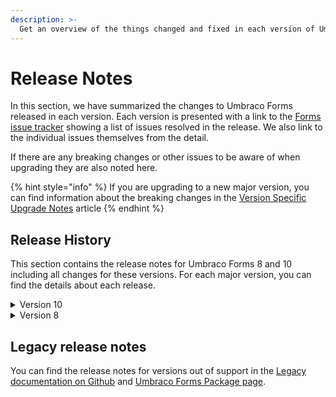 ```yaml
---
description: >-
  Get an overview of the things changed and fixed in each version of Umbraco Forms.
---
```


# Release Notes

In this section, we have summarized the changes to Umbraco Forms released in each version. Each version is presented with a link to the [Forms issue tracker](https://github.com/umbraco/Umbraco.Forms.Issues/issues) showing a list of issues resolved in the release. We also link to the individual issues themselves from the detail.

If there are any breaking changes or other issues to be aware of when upgrading they are also noted here.

{% hint style="info" %}
If you are upgrading to a new major version, you can find information about the breaking changes in the [Version Specific Upgrade Notes](./upgrading/version-specific.md) article
{% endhint %}

## Release History

This section contains the release notes for Umbraco Forms 8 and 10 including all changes for these versions. For each major version, you can find the details about each release.

<details>

<summary>Version 10</summary>

[**10.5.5**](https://github.com/umbraco/Umbraco.Forms.Issues/issues?q=is%3Aissue+is%3Aclosed+label%3Arelease%2F10.5.5) **(April 16th 2024)**

* Corrected alignment of label `for` and input `id` field attributes in the date picker field [#1200](https://github.com/umbraco/Umbraco.Forms.Issues/issues/1200).
* Corrected permission check such that users with only "view entries" permissions can see form details on the dashboard[#1192](https://github.com/umbraco/Umbraco.Forms.Issues/issues/1192).
* Fixed closing of theme picker dialog [#1174](https://github.com/umbraco/Umbraco.Forms.Issues/issues/1174).

[**10.5.4**](https://github.com/umbraco/Umbraco.Forms.Issues/issues?q=is%3Aissue+is%3Aclosed+label%3Arelease%2F10.5.4) **(February 20th 2024)**

* Fixed ordering of forms by name in security screen [#1122](https://github.com/umbraco/Umbraco.Forms.Issues/issues/1122)
* Updated the copy form dialog to use standard CMS patterns for button state and disable it after clicking [#1121](https://github.com/umbraco/Umbraco.Forms.Issues/issues/1121).
* Ensured UI for the upload of a text file for a prevalue source only allows selection of expected .txt files.
* Fixed handling of API and traditional form posts in reCAPTCHA 3 checks [#1150](https://github.com/umbraco/Umbraco.Forms.Issues/issues/1150)
* Fixed display of validation error when a duplicate form field alias is created [#1152](https://github.com/umbraco/Umbraco.Forms.Issues/issues/1152)
* Fixed issue where file uploads weren't removed as records were deleted.

[**10.5.3**](https://github.com/umbraco/Umbraco.Forms.Issues/issues?q=is%3Aissue+is%3Aclosed+label%3Arelease%2F10.5.3) **(January 16th 2024)**

* Added configuration value `TitleAndDescription:AllowUnsafeHtmlRendering` to allow tighter security for HTML rendering of text entered in the "Title and description" field type.
    * See further details on the [configuration page](./developer/configuration/README.md#AllowUnsafeHtmlRendering).
* Added forms dashboard translation for support of custom dashboards [#1125](https://github.com/umbraco/Umbraco.Forms.Issues/issues/1125).
* Resolved an issue where a workflow wasn't executed when conditionally based on a checkbox value [#1124](https://github.com/umbraco/Umbraco.Forms.Issues/issues/1124).
* Added details of the current record (form entry) to the workflow notification [#1042](https://github.com/umbraco/Umbraco.Forms.Issues/issues/1042).
* Fixed issue with styling of hidden fields in the "bootstrap" theme [#1120](https://github.com/umbraco/Umbraco.Forms.Issues/issues/1120).
* Rendered dictionary translations of field captions in backoffice entries view [#1131](https://github.com/umbraco/Umbraco.Forms.Issues/issues/1131).
* Ensured valid format string before rendering validation methods with placeholders [#1132](https://github.com/umbraco/Umbraco.Forms.Issues/issues/1132).
* Ensured Examine re-index user interface completes when no records are available for indexing [#1137](https://github.com/umbraco/Umbraco.Forms.Issues/issues/1137).
* Fixed issue where use of a custom field HTML ID attribute prefix breaks conditional logic in multi-page forms [#1138](https://github.com/umbraco/Umbraco.Forms.Issues/issues/1138).
* Resolved an out of range exception when a condition hides all fields on the final page of a multi-page form.

[**10.5.2**](https://github.com/umbraco/Umbraco.Forms.Issues/issues?q=is%3Aissue+is%3Aclosed+label%3Arelease%2F10.5.2) **(November 14th 2023)**

* Ensured validation pattern's saved for a field are cleared when changing the field type [#1083](https://github.com/umbraco/Umbraco.Forms.Issues/issues/1083).
* Included input of type time in condition evaluation [#1084](https://github.com/umbraco/Umbraco.Forms.Issues/issues/1084).
* Fixed issue with "ends with" condition [#1098](https://github.com/umbraco/Umbraco.Forms.Issues/issues/1098).
* Fixed issue with the display of selected records in the entries list view [#1100](https://github.com/umbraco/Umbraco.Forms.Issues/issues/1100).
* Fixed issue with display of newly created forms in the tree where permissions are managed with user groups and user specific override exists [#1102](https://github.com/umbraco/Umbraco.Forms.Issues/issues/1102).
* Fixed issue magic string replacement in email field names [#1107](https://github.com/umbraco/Umbraco.Forms.Issues/issues/1107).
* Fixed broken link in magic string notice [#1109](https://github.com/umbraco/Umbraco.Forms.Issues/issues/1109).
* Replaced save success message with a failed notification when cancelling form save via notifications [#1002](https://github.com/umbraco/Umbraco.Forms.Issues/issues/1002).
* Removed usage of inline styles from the form's default theme [#1110](https://github.com/umbraco/Umbraco.Forms.Issues/issues/1110).
* Ensured an index exists on the `UFForms.FolderKey` column.
* Ensured that the Umbraco hooks for server-side sanitization are called when saving form field's input from a rich text editor.

[**10.5.1**](https://github.com/umbraco/Umbraco.Forms.Issues/issues?q=is%3Aissue+is%3Aclosed+label%3Arelease%2F10.5.1) **(September 19th 2023)**

* Ensured uploaded file protection is based on permission to view rather than edit entries [#1058](https://github.com/umbraco/Umbraco.Forms.Issues/issues/1058)
* Improved markup for screen reader access when creating a form [#1067](https://github.com/umbraco/Umbraco.Forms.Issues/issues/1067)
* Styled the workflow name field to be full width to avoid cut-off of the text [#1079](https://github.com/umbraco/Umbraco.Forms.Issues/issues/1079)
* Fixed field icon styling [#1065](https://github.com/umbraco/Umbraco.Forms.Issues/issues/1065)
* Ensured the default theme supports anchoring to the post submission message [#1066](https://github.com/umbraco/Umbraco.Forms.Issues/issues/1066)

[**10.5.0**](https://github.com/umbraco/Umbraco.Forms.Issues/issues?q=is%3Aissue+is%3Aclosed+label%3Arelease%2F10.5.0) **(August 17th 2023)**

* All items listed under 10.5.0-rc1.
* Removed the unnecessary set of global JavaScript variable that could trigger a console error under certain conditions [#1056](https://github.com/umbraco/Umbraco.Forms.Issues/issues/1056)
* Ensured that files in form submissions are accessible without the "Manage Forms" permission [#1058](https://github.com/umbraco/Umbraco.Forms.Issues/issues/1058)
* Further updated the dependency on `aspnet-client-validation` to correct an issue with validating mandatory dropdown questions, [#1059](https://github.com/umbraco/Umbraco.Forms.Issues/issues/1059)
* Fixed issue where a race condition in creating a user security record on first access could lead to a one-off exception.

[**10.5.0-rc1**](https://github.com/umbraco/Umbraco.Forms.Issues/issues?q=is%3Aissue+is%3Aclosed+label%3Arelease%2F10.5.0) **(August 1st 2023)**

* Added cache options to prevalue sources.
* Added the option to use the `www.recaptcha.net` domain for the reCAPTCHA 3 field type.
* Applied accessibility improvements to markup in the Forms default theme [#1038](https://github.com/umbraco/Umbraco.Forms.Issues/issues/1038)
* Added behavior to scroll to the form when navigating multiple page forms [#1037](https://github.com/umbraco/Umbraco.Forms.Issues/issues/1037)
* Added a setting for the files selected label text for the file upload field type [#1039](https://github.com/umbraco/Umbraco.Forms.Issues/issues/1039)
* Fixed a casing issue with the form picker [#1040](https://github.com/umbraco/Umbraco.Forms.Issues/issues/1040)
* Ensured custom field settings applied to the data consent field type are used in the creation of new forms [#1034](https://github.com/umbraco/Umbraco.Forms.Issues/issues/1034)
* Fixed issue related to conditions applied to radio button or checkbox lists when a custom field ID prefix is configured [#1043](https://github.com/umbraco/Umbraco.Forms.Issues/issues/1043)
* Fixed a second issue related to conditions found when hiding a field based on a non-visible field [#1045](https://github.com/umbraco/Umbraco.Forms.Issues/issues/1045)
* Clarified the labeling on selecting to include attachments in email workflows [#1044](https://github.com/umbraco/Umbraco.Forms.Issues/issues/1044)
* Fixed issue with Umbraco Documents prevalue source retrieving unpublished nodes [#1030](https://github.com/umbraco/Umbraco.Forms.Issues/issues/1030)
* Updated naming of primary keys to match database conventions [#1049](https://github.com/umbraco/Umbraco.Forms.Issues/issues/1049)
* Fixed issue with retrieving forms for a user with start folders defined [#1050](https://github.com/umbraco/Umbraco.Forms.Issues/issues/1050)
* Updated dependency on `aspnet-client-validation` to correct the rendering of the validation summary when validating mandatory single and multiple choice answers, [#1053](https://github.com/umbraco/Umbraco.Forms.Issues/issues/1053)

[**10.4.0**](https://github.com/umbraco/Umbraco.Forms.Issues/issues?q=is%3Aissue+is%3Aclosed+label%3Arelease%2F10.4.0) **(June 13th 2023)**

**Note**: If upgrading from a previous version and already using the headless API, please ensure to [enable the API via configuration](developer/configuration/#enableformsapi).

* Ensured a case insensitive request check for protecting access to files uploaded to the media system.
* Updated dependency on `aspnet-client-validation` to resolve an issue with validation of mandatory radio button or checkbox lists [#1028](https://github.com/umbraco/Umbraco.Forms.Issues/issues/1028)
* All updates noted under 10.4.0-rc1.

[**10.4.0-rc1**](https://github.com/umbraco/Umbraco.Forms.Issues/issues?q=is%3Aissue+is%3Aclosed+label%3Arelease%2F10.4.0) **(June 1st 2023)**

* Added customizable behavior for the fields added to newly created forms [#1013](https://github.com/umbraco/Umbraco.Forms.Issues/issues/1013)
* Added hook for custom validation for headless API [#1012](https://github.com/umbraco/Umbraco.Forms.Issues/issues/1013)
* Added optional culture parameter to headless API [#989](https://github.com/umbraco/Umbraco.Forms.Issues/issues/989)
* Added support for use of reCAPTCHA fields with the headless API [#989](https://github.com/umbraco/Umbraco.Forms.Issues/issues/989)
* Added configuration to enable or disable the headless API [#1027](https://github.com/umbraco/Umbraco.Forms.Issues/issues/1027)
* Resolved concurrency issue with prevalue sources [#997](https://github.com/umbraco/Umbraco.Forms.Issues/issues/997)
* Added [configuration options for IP recording](developer/configuration/#recordiptrackingbehavior) with form submissions [#1000](https://github.com/umbraco/Umbraco.Forms.Issues/issues/1000)
* Performance optimizations for tree rendering, form submission and workflow execution
* Added tag helper for rendering a form
* Provided messaging when using rich text fields in case of a missing rich text Data Type
* Fixed an issue with the configurable removal of the default form templates [#1025](https://github.com/umbraco/Umbraco.Forms.Issues/issues/1025)

[**10.3.3**](https://github.com/umbraco/Umbraco.Forms.Issues/issues?q=is%3Aissue+is%3Aclosed+label%3Arelease%2F10.3.3) **(May 30th 2023)**

* Fixed issue with validation of uploaded files without extensions [#1020](https://github.com/umbraco/Umbraco.Forms.Issues/issues/1020)
* Fixed typo in Danish translation [#1017](https://github.com/umbraco/Umbraco.Forms.Issues/issues/1017)
* Allowed edit of field previously configured with a subsequently removed field type [#1015](https://github.com/umbraco/Umbraco.Forms.Issues/issues/1015)
* Fixed encoding and display of entries page title [#1009](https://github.com/umbraco/Umbraco.Forms.Issues/issues/1009)
* Fixed creation of primary keys for tables missing them with new installs on SQLite [#1008](https://github.com/umbraco/Umbraco.Forms.Issues/issues/1008)
* Handled a null reference issue that could occur when copying forms with null setting values
* Fixed placeholder parsing for mandatory and regular expression pattern validation messages using dictionary values

[**10.3.2**](https://github.com/umbraco/Umbraco.Forms.Issues/issues?q=is%3Aissue+is%3Aclosed+label%3Arelease%2F10.3.2) **(April 18th 2023)**

* Fixed issue with field mapper in Umbraco nodes workflow not respecting magic string placeholders [#1005](https://github.com/umbraco/Umbraco.Forms.Issues/issues/1005)
* Fixed issue with range selector in backoffice responding only to drag events and not click ones

[**10.3.1**](https://github.com/umbraco/Umbraco.Forms.Issues/issues?q=is%3Aissue+is%3Aclosed+label%3Arelease%2F10.3.1) **(April 4th 2023)**

* Fixed UI issue with access to submit message workflow [#998](https://github.com/umbraco/Umbraco.Forms.Issues/issues/998)

[**10.3.0**](https://github.com/umbraco/Umbraco.Forms.Issues/issues?q=is%3Aissue+is%3Aclosed+label%3Arelease%2F10.3.0) **(March 21st 2023)**

* Fixed issue with an encoding of setting values in workflows [#988](https://github.com/umbraco/Umbraco.Forms.Issues/issues/988)
* Fixed issue with the GetPrevalueMaps method used in email workflow and exports where we have two prevalue sources of the same type on the form [#990](https://github.com/umbraco/Umbraco.Forms.Issues/issues/990)
* Exposed enabled property in conditions in API result and view model [#993](https://github.com/umbraco/Umbraco.Forms.Issues/issues/993)
* Fixed issue with the clearing of numeric setting values [#994](https://github.com/umbraco/Umbraco.Forms.Issues/issues/994)
* Added form settings to allow for the configuration of which fields are shown in the entries view per form [#336](https://github.com/umbraco/Umbraco.Forms.Issues/issues/336)
* Added rich text header and footer fields to Razor email workflow [#853](https://github.com/umbraco/Umbraco.Forms.Issues/issues/853)
* Added option for rich text formatting in the message shown after form submission [#873](https://github.com/umbraco/Umbraco.Forms.Issues/issues/873)
* Added support for loading workflows from form templates [#909](https://github.com/umbraco/Umbraco.Forms.Issues/issues/909)
* Added show/hide label option to all relevant field types [#925](https://github.com/umbraco/Umbraco.Forms.Issues/issues/925)
* Added ability for developers to configure the options for text field validation via regular expression [#936](https://github.com/umbraco/Umbraco.Forms.Issues/issues/936)
* Provided access to the send Razor email workflow settings via the view model used for the email template [#973](https://github.com/umbraco/Umbraco.Forms.Issues/issues/973)
* Added configuration to provide default values for form button labels [#985](https://github.com/umbraco/Umbraco.Forms.Issues/issues/985)

[**10.2.4**](https://github.com/umbraco/Umbraco.Forms.Issues/issues?q=is%3Aissue+is%3Aclosed+label%3Arelease%2F10.2.4) **(March 7th 2023)**

* Improved labeling of workflows [#977](https://github.com/umbraco/Umbraco.Forms.Issues/issues/977)
* Removed initial brief visibility of fieldset hidden by conditions [#970](https://github.com/umbraco/Umbraco.Forms.Issues/issues/970)
* Fixed display of "automatic" label associated with workflows when manual approval is not enabled
* Updated workflow processing to take account of the `IgnoreWorkFlowsOnEdit` setting
* Fixed issue with empty member properties in the "send to URL" workflow [#984](https://github.com/umbraco/Umbraco.Forms.Issues/issues/984%E2%80%8B)
* Fixed load of XSLT file in send email workflow (V9+) [#974](https://github.com/umbraco/Umbraco.Forms.Issues/issues/974)
* Added detail of container widths in headless/AJAX API (V10+) [#981](https://github.com/umbraco/Umbraco.Forms.Issues/issues/981)
* Fixed authorization error after marking a field as nonsensitive data (V10+) [#976](https://github.com/umbraco/Umbraco.Forms.Issues/issues/976)
* Fixed link rendering following the use of URL picker from a rich text field (V10+) [#972](https://github.com/umbraco/Umbraco.Forms.Issues/issues/972)
* Fixed issue with magic string replacement for member properties in "sent to URL" workflow (V10+) [#969](https://github.com/umbraco/Umbraco.Forms.Issues/issues/969)
* Fixed issue with culture-specific encoding leading to an error with adding user security record (V10+) [#966](https://github.com/umbraco/Umbraco.Forms.Issues/issues/966)
* Fixed issue where the template is not pre-selected in default workflows applied to empty form (V10+)

[**10.2.3**](https://github.com/umbraco/Umbraco.Forms.Issues/issues?q=is%3Aissue+is%3Aclosed+label%3Arelease%2F10.2.3) **(February 7th 2023)**

* Fixed error with saving form in backoffice that uses a conditionally shown checkbox [#960](https://github.com/umbraco/Umbraco.Forms.Issues/issues/960) and [#961](https://github.com/umbraco/Umbraco.Forms.Issues/issues/961)
* Fixed editing issue with "include sensitive data" flag for workflow [#958](https://github.com/umbraco/Umbraco.Forms.Issues/issues/958)
* Fixed issue with backoffice editing of conditionally shown mandatory field [#956](https://github.com/umbraco/Umbraco.Forms.Issues/issues/956)
* Fixed casing regression issue with client-side file names (V9+) [#962](https://github.com/umbraco/Umbraco.Forms.Issues/issues/962)
* Fixed regression issue with "allowed forms" selection on form picker Data Type (V10+) [#957](https://github.com/umbraco/Umbraco.Forms.Issues/issues/957)
* Fixed regression issue with saving of reCAPTCHA score (V10+) [#955](https://github.com/umbraco/Umbraco.Forms.Issues/issues/955)
* Fixed issue with sending attachments in emails with non-default media storage (V10+) [#952](https://github.com/umbraco/Umbraco.Forms.Issues/issues/952)
* Fixed reference to incorrect configuration key for scheduled record deletion (V10+) [#951](https://github.com/umbraco/Umbraco.Forms.Issues/issues/951)
* Fixed issue with magic string replacement in "sent to URL" workflow [#948](https://github.com/umbraco/Umbraco.Forms.Issues/issues/948)

[**10.2.2**](https://github.com/umbraco/Umbraco.Forms.Issues/issues?q=is%3Aissue+is%3Aclosed+label%3Arelease%2F10.2.2) **(January 17th 2023)**

* Restored ability to theme a specific form [#860](https://github.com/umbraco/Umbraco.Forms.Issues/issues/860)
* Minified client-side assets shipped for use in themes and field types [#913](https://github.com/umbraco/Umbraco.Forms.Issues/issues/913)
* Displayed path to selected post form submission page on picker [#931](https://github.com/umbraco/Umbraco.Forms.Issues/issues/931)
* Added logging to honeypot capture [#911](https://github.com/umbraco/Umbraco.Forms.Issues/issues/911)
* Fixed CSS validation errors [#932](https://github.com/umbraco/Umbraco.Forms.Issues/issues/932)
* Fixed issue where an invalid value stored via file upload could lead to media directory removal [#933](https://github.com/umbraco/Umbraco.Forms.Issues/issues/933)
* Improved performance of backoffice forms search [#940](https://github.com/umbraco/Umbraco.Forms.Issues/issues/940)
* Added extension method for retrieval of selected prevalues in workflow, resolving the issue with delimiter clash, and multiple selections [#941](https://github.com/umbraco/Umbraco.Forms.Issues/issues/941)
* Added support for file uploads via the headless/AJAX API (V10+ only) [#922](https://github.com/umbraco/Umbraco.Forms.Issues/issues/922)
* Ensured versioning and documentation for headless/AJAX API is scoped only to Forms API controllers (V10+ only)
* Ensured record values changed in approval workflows are persisted
* Ensured reference to Configuration class in insert form macro partial view is globally specified to ensure it doesn't clash with other usings (V8 only)
* Fixed issue with the processing of magic string replacements following server-side validation failure [#872](https://github.com/umbraco/Umbraco.Forms.Issues/issues/872)
* Fixed issue with editing legacy forms in the backoffice that have fieldsets without unique Ids [#944](https://github.com/umbraco/Umbraco.Forms.Issues/issues/944)

[**10.2.1**](https://github.com/umbraco/Umbraco.Forms.Issues/issues?q=is%3Aissue+is%3Aclosed+label%3Arelease%2F10.2.1) **(November 25th 2022)**

* Fixed issue with conditions and check box lists [#910](https://github.com/umbraco/Umbraco.Forms.Issues/issues/910) and [#899](https://github.com/umbraco/Umbraco.Forms.Issues/issues/899)
* Fixed regression issue with send to URL email workflow [#912](https://github.com/umbraco/Umbraco.Forms.Issues/issues/912)
* Ensured newly created field and workflow settings based on checkbox values have an explicit true or false (not empty) setting [#916](https://github.com/umbraco/Umbraco.Forms.Issues/issues/916)
* Resolved issue with placeholders based on the current page or HTTP context not working on later pages of multi-page forms [#918](https://github.com/umbraco/Umbraco.Forms.Issues/issues/918)
* Resolved issues with the use of reCAPTCHA and file upload fields with the headless API [#920](https://github.com/umbraco/Umbraco.Forms.Issues/issues/920) and [#923](https://github.com/umbraco/Umbraco.Forms.Issues/issues/923)
* Added API key security and the option to disable the anti-forgery token validation for the headless API, for use in server-to-server integrations [#915](https://github.com/umbraco/Umbraco.Forms.Issues/issues/915)
* Fixed translations and updated links to the new documentation platform [#926](https://github.com/umbraco/Umbraco.Forms.Issues/issues/926)

[**10.2.0**](https://github.com/umbraco/Umbraco.Forms.Issues/issues?q=is%3Aissue+is%3Aclosed+label%3Arelease%2F10.2.0) **(November 8th 2022)**

* Headless/AJAX forms API [#730](https://github.com/umbraco/Umbraco.Forms.Issues/issues/730)
* Automatic removal of entries after configured period [#656](https://github.com/umbraco/Umbraco.Forms.Issues/issues/656)
* Magic string formatters [#828](https://github.com/umbraco/Umbraco.Forms.Issues/issues/828)
* Block list and nested content title filter [#170](https://github.com/umbraco/Umbraco.Forms.Issues/issues/170) and [#879](https://github.com/umbraco/Umbraco.Forms.Issues/issues/879)
* Configuration of field and workflow settings [#139](https://github.com/umbraco/Umbraco.Forms.Issues/issues/139) and [#134](https://github.com/umbraco/Umbraco.Forms.Issues/issues/134)
* Improved the messaging displayed to the editor when applying a condition on an empty value. [#886](https://github.com/umbraco/Umbraco.Forms.Issues/issues/886)
* Set HTML field type for email fields in the provided form templates. [#880](https://github.com/umbraco/Umbraco.Forms.Issues/issues/880)
* Added support for custom icons for custom field types. [#863](https://github.com/umbraco/Umbraco.Forms.Issues/issues/863)
* Added configuration to remove the provided email and form templates from the selection. [#849](https://github.com/umbraco/Umbraco.Forms.Issues/issues/849)
* Added the option for a drop-down prompt. [#843](https://github.com/umbraco/Umbraco.Forms.Issues/issues/843)
* Added details of the current form to the field's view model. [#837](https://github.com/umbraco/Umbraco.Forms.Issues/issues/837)
* For multi-page forms, skip pages that contain no visible fields due to conditions. [#38](https://github.com/umbraco/Umbraco.Forms.Issues/issues/38)
* A member key has been added to the RecordFilter object, used when programmatically retrieving a filtered set of form entries.
* Fixed mandatory data consent not being validated correctly where conditions are set. [#897](https://github.com/umbraco/Umbraco.Forms.Issues/issues/897)
* Fixed error on the export of entries when there are many records to export [#864](https://github.com/umbraco/Umbraco.Forms.Issues/issues/864)
* Improved condition label display when matching on an empty value. [#886](https://github.com/umbraco/Umbraco.Forms.Issues/issues/886)
* Added documentation and base class to allow users to change the location of prevalue source text files. [#789](https://github.com/umbraco/Umbraco.Forms.Issues/issues/789)
* Added configurable prefix for form element Ids.
* Resolved issue with removed field type preventing edit of form [#899](https://github.com/umbraco/Umbraco.Forms.Issues/issues/899)
* Added functionality to replace magic strings within the rich text field content [#903](https://github.com/umbraco/Umbraco.Forms.Issues/issues/903)

[**10.1.3**](https://github.com/umbraco/Umbraco.Forms.Issues/issues?q=is%3Aissue+is%3Aclosed+label%3Arelease%2F10.1.3) **(October 18th 2022)**

* Fixed issue with page button conditions on non-default theme [#893](https://github.com/umbraco/Umbraco.Forms.Issues/issues/893)
* Handled migration case when switching to store form definitions in the database after installing or upgrading to 8.13 [#888](https://github.com/umbraco/Umbraco.Forms.Issues/issues/888)
* Aligned client and server-side case sensitivity for conditions based on checkbox fields [#875](https://github.com/umbraco/Umbraco.Forms.Issues/issues/875)
* Ensured duplicate prevalues are handled without error when replacing values with captions in export or email sending [#874](https://github.com/umbraco/Umbraco.Forms.Issues/issues/874)
* Fixed approve icon display [#870](https://github.com/umbraco/Umbraco.Forms.Issues/issues/870)
* Fixed menu styling for datasource reload [#869](https://github.com/umbraco/Umbraco.Forms.Issues/issues/869)
* Ensured field CSS values are generated without duplicates [#864](https://github.com/umbraco/Umbraco.Forms.Issues/issues/864)
* Fixed issue with rendering the create menu icon (V10)
* Disabled spellcheck on password fields.
* Fixed issue where default workflow when removed on a newly created form is added back on save.
* Prevented hidden field for record Id from being populated if the feature for editable records is not enabled.

[**10.1.2**](https://github.com/umbraco/Umbraco.Forms.Issues/issues?q=is%3Aissue+is%3Aclosed+label%3Arelease%2F10.1.2) **(September 13th 2022)**

* Resolved the issue with form/theme picker when used with CMS 10.2 by migrating from usage of the umb-overlay directive (V10 only) [#381](https://github.com/umbraco/Umbraco.Forms.Issues/issues/381) and [#867](https://github.com/umbraco/Umbraco.Forms.Issues/issues/867)
* Removed rendering of the anti-forgery token when a check is disabled (V8 only) [#864](https://github.com/umbraco/Umbraco.Forms.Issues/issues/864) and [#859](https://github.com/umbraco/Umbraco.Forms.Issues/issues/859)
* Restored member details display on the entry details view
* Fixed formatting of default form validation messages
* Fixed potential null reference when re-indexing form entries (V10 only)
* Fixed incorrect storage of values posted from forms that were hidden within conditional fieldsets

[**10.1.1**](https://github.com/umbraco/Umbraco.Forms.Issues/issues?q=is%3Aissue+is%3Aclosed+label%3Arelease%2F10.1.1) **(September 6th 2022)**

* Restored ability to set workflows on approved status even when moderation is not used (allowing retrieval of record Id in workflows) [#835](https://github.com/umbraco/Umbraco.Forms.Issues/issues/835)
* Allowed for workflow retry regardless of result [#838](https://github.com/umbraco/Umbraco.Forms.Issues/issues/838)
* Fixed display of form state and member details on workflow entries listing [#842](https://github.com/umbraco/Umbraco.Forms.Issues/issues/842%E2%80%8B)
* Fixed issue with date rendering on entry details view [#848](https://github.com/umbraco/Umbraco.Forms.Issues/issues/848)
* Ensured culture used for workflow re-try is the same as that used when the form was submitted [#851](https://github.com/umbraco/Umbraco.Forms.Issues/issues/851)
* Cleaned up parameter passing in form field backoffice render and edit views [#854](https://github.com/umbraco/Umbraco.Forms.Issues/issues/854)
* Fixed case sensitive file issue with Recaptcha V2 field type [#846](https://github.com/umbraco/Umbraco.Forms.Issues/issues/846) (V9+ only)
* Exposed target object in notifications where not available as a public field (V9+ only)
* Fixed issue when using conditions based on select lists and prevalues with captions

[**10.1.0**](https://github.com/umbraco/Umbraco.Forms.Issues/issues?q=is%3Aissue+is%3Aclosed+label%3Arelease%2F10.1.0) **(August 9th 2022)**

* Added workflow audit trail.
* Added workflow retry option.
* Added option to customize the behavior of default workflows, including mandatory workflows [#654](https://github.com/umbraco/Umbraco.Forms.Issues/issues/654)
* Added conditional workflows [#370](https://github.com/umbraco/Umbraco.Forms.Issues/issues/370)
* Added ability to redirect to an external site from workflows, after all have been completed.
* Extended the form picker to use folder structure [#729](https://github.com/umbraco/Umbraco.Forms.Issues/issues/729%E2%80%8B)
* Added option for prevalue captions [#84](https://github.com/umbraco/Umbraco.Forms.Issues/issues/84%E2%80%8B)
* Ensured user group start folder aggregation for user's permissions doesn't include user groups that don't have access to Forms [#772](https://github.com/umbraco/Umbraco.Forms.Issues/issues/772)
* Added option for creating permissions on form for user groups to all groups, or all groups the creating user is part of.
* Provided fixes for issues with rendering localized dates in the backoffice entries view [#777](https://github.com/umbraco/Umbraco.Forms.Issues/issues/777)
* Added read-only, rich text Data Type (V9 and 10).
* Friendlier extensions for registering custom types (V10).
* Added details of the page where the form was submitted to Excel download [#768](https://github.com/umbraco/Umbraco.Forms.Issues/issues/768%E2%80%8B)
* Added indication of options for "magic strings" when adding fields and workflows to forms. [#765](https://github.com/umbraco/Umbraco.Forms.Issues/issues/765)
* Ensured the order of fields retrieved for a record from the database matches the field order defined on the form. [#661](https://github.com/umbraco/Umbraco.Forms.Issues/issues/661)
* The trigger for client-side conditions checked can now be configured between "change" (the default) and "input". [#784](https://github.com/umbraco/Umbraco.Forms.Issues/issues/784)
* Fixed issue with displaying entries where a member's Id was stored as a Guid via a custom membership provider. [#798](https://github.com/umbraco/Umbraco.Forms.Issues/issues/798)
* Fixed issue with console request for client validation script source map. [#796](https://github.com/umbraco/Umbraco.Forms.Issues/issues/796)
* Fixed issue with reCAPTCHA V3 field type. [#799](https://github.com/umbraco/Umbraco.Forms.Issues/issues/799)
* Added a missing translation [#804](https://github.com/umbraco/Umbraco.Forms.Issues/issues/804%E2%80%8B)
* Styling improvements to form and theme picker [#107](https://github.com/umbraco/Umbraco.Forms.Issues/issues/107) and [#814](https://github.com/umbraco/Umbraco.Forms.Issues/issues/814)
* Mark-up changes for accessibility of button elements [#383](https://github.com/umbraco/Umbraco.Forms.Issues/issues/383)
* Removed elements types from prevalue source options [#805](https://github.com/umbraco/Umbraco.Forms.Issues/issues/805)
* Fixed styling and color of Confirm overlay for fieldsets and fields [#808](https://github.com/umbraco/Umbraco.Forms.Issues/issues/808)
* Added show/hide label option to data consent and text/description fields [#810](https://github.com/umbraco/Umbraco.Forms.Issues/issues/810), [#823](https://github.com/mbraco/Umbraco.Forms.Issues/issues/823), and [#810](https://github.com/umbraco/Umbraco.Forms.Issues/issues/810)
* Fixed issue with duplication of magic string replacement [#811](https://github.com/umbraco/Umbraco.Forms.Issues/issues/811)
* Ensured field references in copied forms are updated to the new fields [#815](https://github.com/umbraco/Umbraco.Forms.Issues/issues/815)
* Fixed validation of mandatory date field [#817](https://github.com/umbraco/Umbraco.Forms.Issues/issues/817)
* Added tag option for text/description field type [#821](https://github.com/umbraco/Umbraco.Forms.Issues/issues/821)
* Added additional input type options to text field type [#825](https://github.com/umbraco/Umbraco.Forms.Issues/issues/825)
* Restored open/edit options to form picker preview [#827](https://github.com/umbraco/Umbraco.Forms.Issues/issues/827)
* Improved performance of permission-related queries [#827](https://github.com/umbraco/Umbraco.Forms.Issues/issues/827) (raised in discussion)

[**10.0.5**](https://github.com/umbraco/Umbraco.Forms.Issues/issues?q=is%3Aissue+is%3Aclosed+label%3Arelease%2F10.0.5) **(July 14th 2022)**

* Fixed macro partial view tree so Razor Class Library (RCL) shipped partials from Forms are only shown in the "picker" dialog [#814](https://github.com/umbraco/Umbraco.Forms.Issues/issues/814)
* Removed false positive reports of missing indexes on tables [#803](https://github.com/umbraco/Umbraco.Forms.Issues/issues/803)
* Fixed issue with saving forms in upgrade scenarios, when workflows that have settings introduced after the form was created (and hence null values) [#813](https://github.com/umbraco/Umbraco.Forms.Issues/issues/813)

[**10.0.4**](https://github.com/umbraco/Umbraco.Forms.Issues/issues?q=is%3Aissue+is%3Aclosed+label%3Arelease%2F10.0.4) **(July 7th 2022)**

* Fixed issue with incorrect identity setting on user group permission records [#800](https://github.com/umbraco/Umbraco.Forms.Issues/issues/800)
* Restored partial views shipped in RCL to macro partial view picker.

[**10.0.3**](https://github.com/umbraco/Umbraco.Forms.Issues/issues?q=is%3Aissue+is%3Aclosed+label%3Arelease%2F10.0.3) **(July 1st 2022)**

* Fixed issues with sending razor workflows related to out-of-the-box template shipping as a razor class library [794](https://github.com/umbraco/Umbraco.Forms.Issues/issues/794)

[**10.0.2**](https://github.com/umbraco/Umbraco.Forms.Issues/issues?q=is%3Aissue+is%3Aclosed+label%3Arelease%2F10.0.2) **(June 29th 2022)**

* Fixed issue creating user group permission records [#793](https://github.com/umbraco/Umbraco.Forms.Issues/issues/793) and [#794](https://github.com/umbraco/Umbraco.Forms.Issues/issues/794)

[**10.0.1**](https://github.com/umbraco/Umbraco.Forms.Issues/issues?q=is%3Aissue+is%3Aclosed+label%3Arelease%2F10.0.1) **(June 28th 2022)**

* Fixed issue with deletes when using SQLite [#792](https://github.com/umbraco/Umbraco.Forms.Issues/issues/792)
* Fixed nullability issue with prevalues on data consent field [#794](https://github.com/umbraco/Umbraco.Forms.Issues/issues/794)

[**10.0.0**](https://github.com/umbraco/Umbraco.Forms.Issues/issues?q=is%3Aissue+is%3Aclosed+label%3Arelease%2F10.0.0) **(June 16th 2022)**

* Compatibility with .NET 6 and Umbraco 10

</details>

<details>

<summary>Version 8</summary>

[**8.13.14**](https://github.com/umbraco/Umbraco.Forms.Issues/issues?q=is%3Aissue+is%3Aclosed+label%3Arelease%2F8.13.14) **(February 20th 2024)**

* Null checks on setting prevalue captions handling issues with upgraded form definitions [#1148](https://github.com/umbraco/Umbraco.Forms.Issues/issues/1148).
* Fixed ordering of forms by name in security screen [#1122](https://github.com/umbraco/Umbraco.Forms.Issues/issues/1122)
* Updated the copy form dialog to use standard CMS patterns for button state and disable it after clicking [#1121](https://github.com/umbraco/Umbraco.Forms.Issues/issues/1121).
* Ensured UI for the upload of a text file for a prevalue source only allows the selection of expected .txt files.

[**8.13.13**](https://github.com/umbraco/Umbraco.Forms.Issues/issues?q=is%3Aissue+is%3Aclosed+label%3Arelease%2F8.13.13) **(January 16th 2024)**

* Back-ported backoffice performance improvements introduced in later versions [#1119](https://github.com/umbraco/Umbraco.Forms.Issues/issues/1119).
* Fixed permissions issue with use of start folder and group permissions [#1118](https://github.com/umbraco/Umbraco.Forms.Issues/issues/1118)
* Added configuration value `TitleAndDescriptionAllowUnsafeHtmlRendering` to allow tighter security for HTML rendering of text entered in the "Title and description" field type.
    * See further details on the [configuration page](./developer/configuration/README.md#AllowUnsafeHtmlRendering).
* Added forms dashboard translation for support of custom dashboards [#1125](https://github.com/umbraco/Umbraco.Forms.Issues/issues/1125).
* Resolved an issue where a workflow wasn't executed when conditionally based on a checkbox value [#1124](https://github.com/umbraco/Umbraco.Forms.Issues/issues/1124).

[**8.13.12**](https://github.com/umbraco/Umbraco.Forms.Issues/issues?q=is%3Aissue+is%3Aclosed+label%3Arelease%2F8.13.12) **(November 14th 2023)**

* Ensured validation pattern's saved for a field are cleared when changing the field type [#1083](https://github.com/umbraco/Umbraco.Forms.Issues/issues/1083).
* Included input of type time in condition evaluation [#1084](https://github.com/umbraco/Umbraco.Forms.Issues/issues/1084).
* Fixed issue with "ends with" condition [#1098](https://github.com/umbraco/Umbraco.Forms.Issues/issues/1098).
* Fixed issue with the display of selected records in the entries list view [#1100](https://github.com/umbraco/Umbraco.Forms.Issues/issues/1100).
* Fixed issue with display of newly created forms in the tree where permissions are managed with user groups and user specific override exists [#1102](https://github.com/umbraco/Umbraco.Forms.Issues/issues/1102).
* Fixed issue magic string replacement in email field names [#1107](https://github.com/umbraco/Umbraco.Forms.Issues/issues/1107).
* Fixed broken link in magic string notice [#1109](https://github.com/umbraco/Umbraco.Forms.Issues/issues/1109).
* Back-ported backoffice form list rendering optimization from Forms 10+.

[**8.13.11**](https://github.com/umbraco/Umbraco.Forms.Issues/issues?q=is%3Aissue+is%3Aclosed+label%3Arelease%2F8.13.11) **(September 19th 2023)**

* Fixed JavaScript console error visible when loading form for editing [#1056](https://github.com/umbraco/Umbraco.Forms.Issues/issues/1056)
* Ensured uploaded file protection is based on permission to view rather than edit entries [#1058](https://github.com/umbraco/Umbraco.Forms.Issues/issues/1058)
* Further updated the dependency on `aspnet-client-validation` to correct an issue with validating mandatory dropdown questions [#1059](https://github.com/umbraco/Umbraco.Forms.Issues/issues/1059)
* Restored the `UmbracoFormController.GoForward` method to have a `protected` access modifier (following a breaking change to `private` in 8.7) [#1061](https://github.com/umbraco/Umbraco.Forms.Issues/issues/1061)
* Improved markup for screen reader access when creating a form [#1067](https://github.com/umbraco/Umbraco.Forms.Issues/issues/1067)
* Fixed null reference exception triggered when deleting a record in a background task [#1069](https://github.com/umbraco/Umbraco.Forms.Issues/issues/1069)
* Styled the workflow name field to be full width to avoid cut-off of the text [#1079](https://github.com/umbraco/Umbraco.Forms.Issues/issues/1079)
* Prevented unpublished nodes from being returned in the prevalue source based on Umbraco documents [#1030](https://github.com/umbraco/Umbraco.Forms.Issues/issues/1030)

[**8.13.10**](https://github.com/umbraco/Umbraco.Forms.Issues/issues?q=is%3Aissue+is%3Aclosed+label%3Arelease%2F8.13.10) **(August 1st 2023)**

* Updated dependency on `aspnet-client-validation` to resolve two issues with validation of mandatory radio button or checkbox lists [#1028](https://github.com/umbraco/Umbraco.Forms.Issues/issues/1028), [#1053](https://github.com/umbraco/Umbraco.Forms.Issues/issues/1053)
* Ensured a case insensitive request check for protecting access to files uploaded to the media system.
* Made `RecordService` public to provide access to static events.

[**8.13.9**](https://github.com/umbraco/Umbraco.Forms.Issues/issues?q=is%3Aissue+is%3Aclosed+label%3Arelease%2F8.13.9) **(May 30th 2023)**

* Fixed issue with validation of uploaded files without extensions [#1020](https://github.com/umbraco/Umbraco.Forms.Issues/issues/1020)
* Fixed typo in Danish translation [#1017](https://github.com/umbraco/Umbraco.Forms.Issues/issues/1017)
* Fixed encoding and display of entries page title [#1009](https://github.com/umbraco/Umbraco.Forms.Issues/issues/1009)
* Handled a null reference issue that could occur when copying forms with null setting values

[**8.13.8**](https://github.com/umbraco/Umbraco.Forms.Issues/issues?q=is%3Aissue+is%3Aclosed+label%3Arelease%2F8.13.8) **(April 4th 2023)**

* Fixed issue with the `GetPrevalueMaps` method used in email workflow and exports where we have two prevalue sources of the same type on the form [#990](https://github.com/umbraco/Umbraco.Forms.Issues/issues/990)
* Fixed issue with the clearing of numeric setting values [#994](https://github.com/umbraco/Umbraco.Forms.Issues/issues/994)
* Fixed issue with an encoding of setting values in workflows [#988](https://github.com/umbraco/Umbraco.Forms.Issues/issues/988)

[**8.13.7**](https://github.com/umbraco/Umbraco.Forms.Issues/issues?q=is%3Aissue+is%3Aclosed+label%3Arelease%2F8.13.7) **(March 7th 2023)**

* Improved labeling of workflows [#977](https://github.com/umbraco/Umbraco.Forms.Issues/issues/977)
* Removed initial brief visibility of fieldset hidden by conditions [#970](https://github.com/umbraco/Umbraco.Forms.Issues/issues/970)
* Fixed display of "automatic" label associated with workflows when manual approval is not enabled
* Updated workflow processing to take account of the `IgnoreWorkFlowsOnEdit` setting
* Fixed issue with empty member properties in the "send to URL" workflow [#984](https://github.com/umbraco/Umbraco.Forms.Issues/issues/984%E2%80%8B)
* Fixed load of XSLT file in send email workflow (V9+) [#974](https://github.com/umbraco/Umbraco.Forms.Issues/issues/974)
* Added detail of container widths in headless/AJAX API (V10+) [#981](https://github.com/umbraco/Umbraco.Forms.Issues/issues/981)
* Fixed authorization error after marking a field as nonsensitive data (V10+) [#976](https://github.com/umbraco/Umbraco.Forms.Issues/issues/976)
* Fixed link rendering following the use of URL picker from a rich text field (V10+) [#972](https://github.com/umbraco/Umbraco.Forms.Issues/issues/972)
* Fixed issue with magic string replacement for member properties in "sent to URL" workflow (V10+) [#969](https://github.com/umbraco/Umbraco.Forms.Issues/issues/969)
* Fixed issue with culture-specific encoding leading to an error with adding user security record (V10+) [#966](https://github.com/umbraco/Umbraco.Forms.Issues/issues/966)
* Fixed issue where the template is not pre-selected in default workflows applied to empty form (V10+)

[**8.13.6**](https://github.com/umbraco/Umbraco.Forms.Issues/issues?q=is%3Aissue+is%3Aclosed+label%3Arelease%2F8.13.6) **(February 7th 2023)**

* Fixed error with saving form in backoffice that uses a conditionally shown checkbox [#960](https://github.com/umbraco/Umbraco.Forms.Issues/issues/960) and [#961](https://github.com/umbraco/Umbraco.Forms.Issues/issues/961)
* Fixed editing issue with "include sensitive data" flag for workflow [#958](https://github.com/umbraco/Umbraco.Forms.Issues/issues/958)
* Fixed issue with backoffice editing of conditionally shown mandatory field [#956](https://github.com/umbraco/Umbraco.Forms.Issues/issues/956)
* Fixed casing regression issue with client-side file names (V9+) [#962](https://github.com/umbraco/Umbraco.Forms.Issues/issues/962)
* Fixed regression issue with "allowed forms" selection on form picker Data Type (V10+) [#957](https://github.com/umbraco/Umbraco.Forms.Issues/issues/957)
* Fixed regression issue with saving of reCAPTCHA score (V10+) [#955](https://github.com/umbraco/Umbraco.Forms.Issues/issues/955)
* Fixed issue with sending attachments in emails with non-default media storage (V10+) [#952](https://github.com/umbraco/Umbraco.Forms.Issues/issues/952)
* Fixed reference to incorrect configuration key for scheduled record deletion (V10+) [#951](https://github.com/umbraco/Umbraco.Forms.Issues/issues/951)
* Fixed issue with magic string replacement in "sent to URL" workflow [#948](https://github.com/umbraco/Umbraco.Forms.Issues/issues/948)

[**8.13.5**](https://github.com/umbraco/Umbraco.Forms.Issues/issues?q=is%3Aissue+is%3Aclosed+label%3Arelease%2F8.13.5) **(January 17th 2023)**

* Restored ability to theme a specific form [#860](https://github.com/umbraco/Umbraco.Forms.Issues/issues/860)
* Minified client-side assets shipped for use in themes and field types [#913](https://github.com/umbraco/Umbraco.Forms.Issues/issues/913)
* Displayed path to selected post form submission page on picker [#931](https://github.com/umbraco/Umbraco.Forms.Issues/issues/931)
* Added logging to honeypot capture [#911](https://github.com/umbraco/Umbraco.Forms.Issues/issues/911)
* Fixed CSS validation errors [#932](https://github.com/umbraco/Umbraco.Forms.Issues/issues/932)
* Fixed issue where an invalid value stored via file upload could lead to media directory removal [#933](https://github.com/umbraco/Umbraco.Forms.Issues/issues/933)
* Improved performance of backoffice forms search [#940](https://github.com/umbraco/Umbraco.Forms.Issues/issues/940)
* Added extension method for retrieval of selected prevalues in workflow, resolving the issue with delimiter clash, and multiple selections [#941](https://github.com/umbraco/Umbraco.Forms.Issues/issues/941)
* Added support for file uploads via the headless/AJAX API (V10+ only) [#922](https://github.com/umbraco/Umbraco.Forms.Issues/issues/922)
* Ensured versioning and documentation for headless/AJAX API is scoped only to Forms API controllers (V10+ only)
* Ensured record values changed in approval workflows are persisted
* Ensured reference to Configuration class in insert form macro partial view is globally specified to ensure it doesn't clash with other usings (V8 only)
* Fixed issue with the processing of magic string replacements following server-side validation failure [#872](https://github.com/umbraco/Umbraco.Forms.Issues/issues/872)
* Fixed issue with editing legacy forms in the backoffice that have fieldsets without unique Ids [#944](https://github.com/umbraco/Umbraco.Forms.Issues/issues/944)

[**8.13.4**](https://github.com/umbraco/Umbraco.Forms.Issues/issues?q=is%3Aissue+is%3Aclosed+label%3Arelease%2F8.13.4) **(November 15th 2022)**

* Resolved issue with removed field type preventing edit of form [#899](https://github.com/umbraco/Umbraco.Forms.Issues/issues/899)
* Fixed mandatory data consent not being validated correctly where conditions are set. [#897](https://github.com/umbraco/Umbraco.Forms.Issues/issues/897)
* Fixed error on the export of entries when there are many records to export [#864](https://github.com/umbraco/Umbraco.Forms.Issues/issues/864)
* Added documentation and base class to allow users to change the location of prevalue source text files. [#789](https://github.com/umbraco/Umbraco.Forms.Issues/issues/789)

[**8.13.3**](https://github.com/umbraco/Umbraco.Forms.Issues/issues?q=is%3Aissue+is%3Aclosed+label%3Arelease%2F8.13.3) **(October 18th 2022)**

* Fixed issue with page button conditions on non-default theme [#893](https://github.com/umbraco/Umbraco.Forms.Issues/issues/893)
* Handled migration case when switching to store form definitions in the database after installing or upgrading to 8.13 [#888](https://github.com/umbraco/Umbraco.Forms.Issues/issues/888)
* Aligned client and server-side case sensitivity for conditions based on checkbox fields [#875](https://github.com/umbraco/Umbraco.Forms.Issues/issues/875)
* Ensured duplicate prevalues are handled without error when replacing values with captions in export or email sending [#874](https://github.com/umbraco/Umbraco.Forms.Issues/issues/874)
* Fixed approve icon display [#870](https://github.com/umbraco/Umbraco.Forms.Issues/issues/870)
* Fixed menu styling for datasource reload [#869](https://github.com/umbraco/Umbraco.Forms.Issues/issues/869)
* Ensured field CSS values are generated without duplicates [#864](https://github.com/umbraco/Umbraco.Forms.Issues/issues/864)
* Fixed issue with rendering the create menu icon (V10)
* Disabled spellcheck on password fields.
* Fixed issue where default workflow when removed on a newly created form is added back on save.
* Prevented hidden field for record Id from being populated if the feature for editable records is not enabled.

[**8.13.2**](https://github.com/umbraco/Umbraco.Forms.Issues/issues?q=is%3Aissue+is%3Aclosed+label%3Arelease%2F8.13.2) **(September 13th 2022)**

* Resolved the issue with form/theme picker when used with CMS 10.2 by migrating from usage of the umb-overlay directive (V10 only) [#381](https://github.com/umbraco/Umbraco.Forms.Issues/issues/381) and [#867](https://github.com/umbraco/Umbraco.Forms.Issues/issues/867)
* Removed rendering of the anti-forgery token when a check is disabled (V8 only) [#864](https://github.com/umbraco/Umbraco.Forms.Issues/issues/864) and [#859](https://github.com/umbraco/Umbraco.Forms.Issues/issues/859)
* Restored member details display on the entry details view
* Fixed formatting of default form validation messages
* Fixed potential null reference when re-indexing form entries (V10 only)
* Fixed incorrect storage of values posted from forms that were hidden within conditional fieldsets

[**8.13.1**](https://github.com/umbraco/Umbraco.Forms.Issues/issues?q=is%3Aissue+is%3Aclosed+label%3Arelease%2F8.13.1) **(September 6th 2022)**

* Restored ability to set workflows on approved status even when moderation is not used (allowing retrieval of record Id in workflows) [#835](https://github.com/umbraco/Umbraco.Forms.Issues/issues/835)
* Allowed for workflow retry regardless of result [#838](https://github.com/umbraco/Umbraco.Forms.Issues/issues/838)
* Fixed display of form state and member details on workflow entries listing [#842](https://github.com/umbraco/Umbraco.Forms.Issues/issues/842%E2%80%8B)
* Fixed issue with date rendering on entry details view [#848](https://github.com/umbraco/Umbraco.Forms.Issues/issues/848)
* Ensured culture used for workflow re-try is the same as that used when the form was submitted [#851](https://github.com/umbraco/Umbraco.Forms.Issues/issues/851)
* Cleaned up parameter passing in form field backoffice render and edit views [#854](https://github.com/umbraco/Umbraco.Forms.Issues/issues/854)
* Fixed case sensitive file issue with Recaptcha V2 field type [#846](https://github.com/umbraco/Umbraco.Forms.Issues/issues/846) (V9+ only)
* Exposed target object in notifications where not available as a public field (V9+ only)
* Fixed issue when using conditions based on select lists and prevalues with captions

[**8.13.0**](https://github.com/umbraco/Umbraco.Forms.Issues/issues?q=is%3Aissue+is%3Aclosed+label%3Arelease%2F8.13.0) **(August 9th 2022)**

* Added workflow audit trail.
* Added workflow retry option.
* Added option to customize the behavior of default workflows, including mandatory workflows [#654](https://github.com/umbraco/Umbraco.Forms.Issues/issues/654)
* Added conditional workflows [#370](https://github.com/umbraco/Umbraco.Forms.Issues/issues/370)
* Added ability to redirect to an external site from workflows, after all have been completed.
* Extended the form picker to use folder structure [#729](https://github.com/umbraco/Umbraco.Forms.Issues/issues/729%E2%80%8B)
* Added option for prevalue captions [#84](https://github.com/umbraco/Umbraco.Forms.Issues/issues/84%E2%80%8B)
* Ensured user group start folder aggregation for user's permissions doesn't include user groups that don't have access to Forms [#772](https://github.com/umbraco/Umbraco.Forms.Issues/issues/772)
* Added option for creating permissions on form for user groups to all groups, or all groups the creating user is part of.
* Provided fixes for issues with rendering localized dates in the backoffice entries view [#777](https://github.com/umbraco/Umbraco.Forms.Issues/issues/777)
* Added read-only, rich text Data Type (V9 and 10).
* Friendlier extensions for registering custom types (V10).
* Added details of the page where the form was submitted to Excel download [#768](https://github.com/umbraco/Umbraco.Forms.Issues/issues/768%E2%80%8B)
* Added indication of options for "magic strings" when adding fields and workflows to forms. [#765](https://github.com/umbraco/Umbraco.Forms.Issues/issues/765)
* Ensured the order of fields retrieved for a record from the database matches the field order defined on the form. [#661](https://github.com/umbraco/Umbraco.Forms.Issues/issues/661)
* The trigger for client-side conditions checked can now be configured between "change" (the default) and "input". [#784](https://github.com/umbraco/Umbraco.Forms.Issues/issues/784)
* Fixed issue with displaying entries where a member's Id was stored as a Guid via a custom membership provider. [#798](https://github.com/umbraco/Umbraco.Forms.Issues/issues/798)
* Fixed issue with console request for client validation script source map. [#796](https://github.com/umbraco/Umbraco.Forms.Issues/issues/796)
* Fixed issue with reCAPTCHA V3 field type. [#799](https://github.com/umbraco/Umbraco.Forms.Issues/issues/799)
* Added a missing translation [#804](https://github.com/umbraco/Umbraco.Forms.Issues/issues/804%E2%80%8B)
* Styling improvements to form and theme picker [#107](https://github.com/umbraco/Umbraco.Forms.Issues/issues/107) and [#814](https://github.com/umbraco/Umbraco.Forms.Issues/issues/814)
* Mark-up changes for accessibility of button elements [#383](https://github.com/umbraco/Umbraco.Forms.Issues/issues/383)
* Removed elements types from prevalue source options [#805](https://github.com/umbraco/Umbraco.Forms.Issues/issues/805)
* Fixed styling and color of Confirm overlay for fieldsets and fields [#808](https://github.com/umbraco/Umbraco.Forms.Issues/issues/808)
* Added show/hide label option to data consent and text/description fields [#810](https://github.com/umbraco/Umbraco.Forms.Issues/issues/810), [#823](https://github.com/mbraco/Umbraco.Forms.Issues/issues/823), and [#810](https://github.com/umbraco/Umbraco.Forms.Issues/issues/810)
* Fixed issue with duplication of magic string replacement [#811](https://github.com/umbraco/Umbraco.Forms.Issues/issues/811)
* Ensured field references in copied forms are updated to the new fields [#815](https://github.com/umbraco/Umbraco.Forms.Issues/issues/815)
* Fixed validation of mandatory date field [#817](https://github.com/umbraco/Umbraco.Forms.Issues/issues/817)
* Added tag option for text/description field type [#821](https://github.com/umbraco/Umbraco.Forms.Issues/issues/821)
* Added additional input type options to text field type [#825](https://github.com/umbraco/Umbraco.Forms.Issues/issues/825)
* Restored open/edit options to form picker preview [#827](https://github.com/umbraco/Umbraco.Forms.Issues/issues/827)
* Improved performance of permission-related queries [#827](https://github.com/umbraco/Umbraco.Forms.Issues/issues/827) (raised in discussion)

[**8.12.2**](https://github.com/umbraco/Umbraco.Forms.Issues/issues?q=is%3Aissue+is%3Aclosed+label%3Arelease%2F8.12.2) **(June 7th 2022)**

* Fixed issue with deletion of records in background task (V9 only) [#779](https://github.com/umbraco/Umbraco.Forms.Issues/issues/779)
* Updated logic for start folder evaluation for user groups to exclude groups that don't have access or permissions for forms [#772](https://github.com/umbraco/Umbraco.Forms.Issues/issues/772)
* Update built-in email workflows to include attachments from all fields that support file uploads [#770](https://github.com/umbraco/Umbraco.Forms.Issues/issues/770)
* Fixed wrapping for long conditional expressions [#767](https://github.com/umbraco/Umbraco.Forms.Issues/issues/767)
* Fixed issue with re-presentation of workflow "include sensitive data" setting (V9 only) [#780](https://github.com/umbraco/Umbraco.Forms.Issues/issues/780%E2%80%8B)

[**8.12.1**](https://github.com/umbraco/Umbraco.Forms.Issues/issues?q=is%3Aissue+is%3Aclosed+label%3Arelease%2F8.12.1) **(May 10th 2022)**

* Fixed issue with immediate edit of form created by non-admin user [#764](https://github.com/umbraco/Umbraco.Forms.Issues/issues/764)

[**8.12.0**](https://github.com/umbraco/Umbraco.Forms.Issues/issues?q=is%3Aissue+is%3Aclosed+label%3Arelease%2F8.12.0) **(April 26th 2022)**

* Added support for start folder configuration at user group level [#749](https://github.com/umbraco/Umbraco.Forms.Issues/issues/749)
* Import/export of forms (V9 only) [#576](https://github.com/umbraco/Umbraco.Forms.Issues/issues/576)
* Added support for greater than/less than conditions using dates [#506](https://github.com/umbraco/Umbraco.Forms.Issues/issues/506)
* Added default logging for write and delete operations on forms, datasources, and prevalue sources [#731](https://github.com/umbraco/Umbraco.Forms.Issues/issues/731)
* Removed the links to uploaded files from the default email template (which no longer work by default, given protection is now in place to prevent access from non-authenticated users) [#736](https://github.com/umbraco/Umbraco.Forms.Issues/issues/736) and [#741](https://github.com/umbraco/Umbraco.Forms.Issues/issues/741)
* Prevented the previous button on multi-page forms from triggering validation (which involved an update to the client-side validation library we have a dependency on when the website is not referencing jQuery) [#741](https://github.com/umbraco/Umbraco.Forms.Issues/issues/741)​
* Removed reliance on class names for multi-page form navigation to allow removal in custom themes [#740](https://github.com/umbraco/Umbraco.Forms.Issues/issues/740)
* Added details of file upload supported extensions to the view model (that can be used in custom themes or field types) [#744](https://github.com/umbraco/Umbraco.Forms.Issues/issues/744)
* Remove inline scripts from the reCAPTCHA field type (completing the removal of all inline scripts started in the previous release and allowing for the setting of a stricter content security policy) [#745](https://github.com/umbraco/Umbraco.Forms.Issues/issues/745)
* Fixed issue with date display in the backoffice when localized date formats are in use [#747](https://github.com/umbraco/Umbraco.Forms.Issues/issues/747)
* Re-added support for some request context magic strings (V9 only) [#750](https://github.com/umbraco/Umbraco.Forms.Issues/issues/750)
* Restored default permissions for new installs for users to be able to view entries [#753](https://github.com/umbraco/Umbraco.Forms.Issues/issues/753)
* Added configuration for a default email template to use when a new form is created
* Removed the Lato Google font from the shipped default email template due to reported privacy concerns
* Fixed issue with rebuild when razor files are set to be compiled (V9 only) [#738](https://github.com/umbraco/Umbraco.Forms.Issues/issues/738)
* Fixed issue with integer parsing using Swedish culture settings (V9 only) [#757](https://github.com/umbraco/Umbraco.Forms.Issues/issues/757)
* Amended the post as XML workflow to no longer throw if the page name can't be determined (as it can't in a Heartcore setup)​​
* Added option for a querystring to indicate form submission which will better support the use of Umbraco pages with forms hosted in IFRAMEs from remote sites [#758](https://github.com/umbraco/Umbraco.Forms.Issues/issues/758).
* Fixed issue with the use of back button returning to form and displaying submission message when previously having redirected to a new page.
* Fixed issue with access to forms in folders for users with a single start folder defined. [#759](https://github.com/umbraco/Umbraco.Forms.Issues/issues/759)
* Fixed issue with access to previously created forms for non-admin users. [#764](https://github.com/umbraco/Umbraco.Forms.Issues/issues/764)
* Resolves issue where an authenticated user with access to Forms can enumerate permissions related to forms access for other users.
* Fix the issue with using the export to Excel feature on Linux [#761](https://github.com/umbraco/Umbraco.Forms.Issues/issues/761)
* Fixed issue with saving forms when storing definitions on disk [#762](https://github.com/umbraco/Umbraco.Forms.Issues/issues/762)

[**8.11.0**](https://github.com/umbraco/Umbraco.Forms.Issues/issues?q=is%3Aissue+is%3Aclosed+label%3Arelease%2F8.11.0) **(March 8th 2022)**

* Config for control over user access to new forms [#12](https://github.com/umbraco/Umbraco.Forms.Issues/issues/12)
* Management of form permissions by user group [#19](https://github.com/umbraco/Umbraco.Forms.Issues/issues/19)
* Separated permissions for form "design" and "entry viewer" [#3](https://github.com/umbraco/Umbraco.Forms.Issues/issues/3)
* Setting of start folders for users
* Added permission and feature for editing entries via the backoffice [#498](https://github.com/umbraco/Umbraco.Forms.Issues/issues/498)
* Added migration and healthcheck for missing index following V7 upgrade [#713](https://github.com/umbraco/Umbraco.Forms.Issues/issues/713)
* Allow tracking of calculated score in reCAPTCHA checks [#664](https://github.com/umbraco/Umbraco.Forms.Issues/issues/664)
* Removed use of inline scripts allowing setting of a stricter content security policy [#677](https://github.com/umbraco/Umbraco.Forms.Issues/issues/677)
* Fixed typos in setting description (V9 only) [#710](https://github.com/umbraco/Umbraco.Forms.Issues/issues/710)
* Fixed timezone conversion on entries viewer [#723](https://github.com/umbraco/Umbraco.Forms.Issues/issues/723)
* Fixed null reference in backoffice user check for retrieving records outside of a backoffice request [#724](https://github.com/umbraco/Umbraco.Forms.Issues/issues/724)
* Fixed case insensitive view name under forms security (V9 only) [#725](https://github.com/umbraco/Umbraco.Forms.Issues/issues/725)
* Additional translations for localized backoffice: Czech and Danish.
* Fixed issue with clean on already cleaned project (V9 only) [#732](https://github.com/umbraco/Umbraco.Forms.Issues/issues/732)
* Resolved client-side error when the jquery unobtrusive dependency is missing [#734](https://github.com/umbraco/Umbraco.Forms.Issues/issues/734)
* Fixed two typos in label [#727](https://github.com/umbraco/Umbraco.Forms.Issues/issues/727)

[**8.10.3**](https://github.com/umbraco/Umbraco.Forms.Issues/issues?q=is%3Aissue+is%3Aclosed+label%3Arelease%2F8.10.3) **(February 15th 2022)**

* Removed rendering of content apps within the Forms section for older versions of CMS that don't support content apps in sections other than content and media (V8 only) [#714](https://github.com/umbraco/Umbraco.Forms.Issues/issues/714)
* Fixed issue with XSLT file selection from media when media isn't using the local folder system [#715](https://github.com/umbraco/Umbraco.Forms.Issues/issues/715)
* Removed duplicate slash in form tree URL to allow opening in new window [#717](https://github.com/umbraco/Umbraco.Forms.Issues/issues/717)
* Ensured reCAPTCHA v3 score is updated when clicking on slider labels [#720](https://github.com/umbraco/Umbraco.Forms.Issues/issues/720)
* Fixed casing issues with field type partial views (V9 only) [#718](https://github.com/umbraco/Umbraco.Forms.Issues/issues/718)
* Fixed issue with distributed cache refreshing (V9 only) [#712](https://github.com/umbraco/Umbraco.Forms.Issues/issues/712)

[**8.10.2**](https://github.com/umbraco/Umbraco.Forms.Issues/issues?q=is%3Aissue+is%3Aclosed+label%3Arelease%2F8.10.2) **(February 1st 2022)**

* Reverted change to default config introduced in 8.10.0 [#711](https://github.com/umbraco/Umbraco.Forms.Issues/issues/711)
* Fixed typos in setting description [#710](https://github.com/umbraco/Umbraco.Forms.Issues/issues/710)
* Removed unnecessary display of license restrictions in Umbraco Cloud

[**8.10.1**](https://github.com/umbraco/Umbraco.Forms.Issues/issues?q=is%3Aissue+is%3Aclosed+label%3Arelease%2F8.10.1) **(January 25th 2022)**

* Specified serialization settings used by Forms to avoid issues with changes to global defaults [#264](https://github.com/umbraco/Umbraco.Forms.Issues/issues/264)
* Resolved issues related to conditional form logic [#623](https://github.com/umbraco/Umbraco.Forms.Issues/issues/623), [#686](https://github.com/umbraco/Umbraco.Forms.Issues/issues/686), [#689](https://github.com/umbraco/Umbraco.Forms.Issues/issues/689), [#693](https://github.com/umbraco/Umbraco.Forms.Issues/issues/693), and [#695](https://github.com/umbraco/Umbraco.Forms.Issues/issues/695)
* Updated email template to support multiple file upload fields [#691](https://github.com/umbraco/Umbraco.Forms.Issues/issues/691)
* Fixed issue introduced by localization of workflow details [#692](https://github.com/umbraco/Umbraco.Forms.Issues/issues/692)
* Ensured the list of licensed domains on the dashboard includes the full set allocated to license [#697](https://github.com/umbraco/Umbraco.Forms.Issues/issues/697)
* Fixed rendering of HTML entities in form titles in the backoffice [#699](https://github.com/umbraco/Umbraco.Forms.Issues/issues/699)
* Fixed issue with backoffice delete of form with > 2000 associated entries [#700](https://github.com/umbraco/Umbraco.Forms.Issues/issues/700)
* Removed duplicate type attribute from rendered form scripts [#690](https://github.com/umbraco/Umbraco.Forms.Issues/issues/690)
* Fixed issue with distributed cache refreshing (V9 only) [#687](https://github.com/umbraco/Umbraco.Forms.Issues/issues/687)

[**8.10.0**](https://github.com/umbraco/Umbraco.Forms.Issues/issues?q=is%3Aissue+is%3Aclosed+label%3Arelease%2F8.10.0) **(December 21st 2021)**

* Localized backoffice for the Forms section [#267](https://github.com/umbraco/Umbraco.Forms.Issues/issues/267)
* Added support for content apps alongside forms [#653](https://github.com/umbraco/Umbraco.Forms.Issues/issues/653)
* Additional settings for text fields
* Enhanced security for file uploads [#11](https://github.com/umbraco/Umbraco.Forms.Issues/issues/11)
* Fixed issues relating to the Umbraco Documents prevalue source [#638](https://github.com/umbraco/Umbraco.Forms.Issues/issues/638)
* Added details available in save events to detect and act on forms or folders being moved [#667](https://github.com/umbraco/Umbraco.Forms.Issues/issues/667)
* Applied dictionary translations to form fields displayed in backoffice entries viewer. [#672](https://github.com/umbraco/Umbraco.Forms.Issues/issues/672)
* Resolved issue with field type script rendering when multiple forms are displayed on a page. [#670](https://github.com/umbraco/Umbraco.Forms.Issues/issues/670)
* Completed support for client-side views to be created outside of the _App\_Plugins_ folder, thus being retained following a _dotnet clean_ (V9 only). [#13](https://github.com/umbraco/Umbraco.Forms.Issues/issues/13)
* Added fallback to default configured Simple Mail Transfer Protocol (SMTP) sender address (V9 only). [#676](https://github.com/umbraco/Umbraco.Forms.Issues/issues/676)
* Fixed casing issue referencing default theme stylesheet (V9 only) [#680](https://github.com/umbraco/Umbraco.Forms.Issues/issues/680)
* Fixed casing issues causing issues with running on Linux [#680](https://github.com/umbraco/Umbraco.Forms.Issues/issues/680) [#682](https://github.com/umbraco/Umbraco.Forms.Issues/issues/682)
* Added support for V8 syntax for the remote address placeholder [#685](https://github.com/umbraco/Umbraco.Forms.Issues/issues/685)

[**8.9.1**](https://github.com/umbraco/Umbraco.Forms.Issues/issues?q=is%3Aissue+is%3Aclosed+label%3Arelease%2F8.9.1) **(November 23rd 2021)**

* Fixed issue with the use of conditions dependent on dictionary item values [#671](https://github.com/umbraco/Umbraco.Forms.Issues/issues/671)
* Fixed issue with member field replacements (V9 only) [#674](https://github.com/umbraco/Umbraco.Forms.Issues/issues/674)

[**8.9.0**](https://github.com/umbraco/Umbraco.Forms.Issues/issues?q=is%3Aissue+is%3Aclosed+label%3Arelease%2F8.9.0) **(November 16th 2021)**

* Conditional display of "submit" or "next/previous" buttons [#18](https://github.com/umbraco/Umbraco.Forms.Issues/issues/18)
* Include form details in "Sent to URL" workflow [#569](https://github.com/umbraco/Umbraco.Forms.Issues/issues/569)
* Download submitted files organized by entry [#626](https://github.com/umbraco/Umbraco.Forms.Issues/issues/626)
* Ensured the first field with validation error gets focus [#602](https://github.com/umbraco/Umbraco.Forms.Issues/issues/602)
* Fixed null reference exception when deleting records within workflows [#18](https://github.com/umbraco/Umbraco.Forms.Issues/issues/18) and [#100](https://github.com/umbraco/Umbraco.Forms.Issues/issues/100)
* Fixed issue where checkboxes are used in conditions [#192](https://github.com/umbraco/Umbraco.Forms.Issues/issues/192)
* Added missing custom CMS class to text field template [#484](https://github.com/umbraco/Umbraco.Forms.Issues/issues/484)
* Show a list of licensed domains in the backoffice [#629](https://github.com/umbraco/Umbraco.Forms.Issues/issues/629)
* Restored behavior of excluding scripts when rendering forms to only do so when explicitly requested to [#634](https://github.com/umbraco/Umbraco.Forms.Issues/issues/634)
* Added a new event to support hooking into the form entry display in the backoffice [#639](https://github.com/umbraco/Umbraco.Forms.Issues/issues/639)
* Ensured when forms are created from templates that they have a unique page, fieldset, and field Ids [#647](https://github.com/umbraco/Umbraco.Forms.Issues/issues/647)
* Fixed issue with saving of forms with sensitive data by editors, not in the sensitive data user group [#652](https://github.com/umbraco/Umbraco.Forms.Issues/issues/652)
* Removed display of fields in the email template that have no expected user input [#659](https://github.com/umbraco/Umbraco.Forms.Issues/issues/659)
* Amended the “-ing” events (e.g. “Saving”) to be cancellable and allow changes to the object being saved [#663](https://github.com/umbraco/Umbraco.Forms.Issues/issues/663)
* Added a field-type property to hide the mandatory option where it’s not appropriate (that is where there’s no expected user input) [#665](https://github.com/umbraco/Umbraco.Forms.Issues/issues/665)
* Ensured consistent ordering of setting fields [#649](https://github.com/umbraco/Umbraco.Forms.Issues/issues/649) (V9 only)
* Avoid clash of constants in field type views [#657](https://github.com/umbraco/Umbraco.Forms.Issues/issues/657)
* Fixed copy form dialog (v9) [#669](https://github.com/umbraco/Umbraco.Forms.Issues/issues/669)

[**8.8.0**](https://github.com/umbraco/Umbraco.Forms.Issues/issues?q=is%3Aissue+is%3Aclosed+label%3Arelease%2F8.8.0) **(September 14th 2021)**

* Structure forms in folder [#75](https://github.com/umbraco/Umbraco.Forms.Issues/issues/75)
* Fixed conditional field value being recorded when conditions are not met [#292](https://github.com/umbraco/Umbraco.Forms.Issues/issues/292)
* Autocomplete attributes for forms and fields [#322](https://github.com/umbraco/Umbraco.Forms.Issues/issues/322)
* Workflow UX tidy-up [#334](https://github.com/umbraco/Umbraco.Forms.Issues/issues/334)
* Fixed prevalue sources not finding grandchildren [#365](https://github.com/umbraco/Umbraco.Forms.Issues/issues/365)
* Configuration of a default theme [#398](https://github.com/umbraco/Umbraco.Forms.Issues/issues/398)
* Added busy indicator when exporting to Excel and performing record set operations [#419](https://github.com/umbraco/Umbraco.Forms.Issues/issues/419) and [#575](https://github.com/umbraco/Umbraco.Forms.Issues/issues/575)
* Ensured form submissions with message display follow post/redirect/get pattern [#485](https://github.com/umbraco/Umbraco.Forms.Issues/issues/485), [#572](https://github.com/umbraco/Umbraco.Forms.Issues/issues/572), and [#593](https://github.com/umbraco/Umbraco.Forms.Issues/issues/593)
* Added ability to toggle field labels [#530](https://github.com/umbraco/Umbraco.Forms.Issues/issues/530)
* Added link to a page where the form was submitted from backoffice entry screen [#607](https://github.com/umbraco/Umbraco.Forms.Issues/issues/607)
* Fixed icons for answer types display [#610](https://github.com/umbraco/Umbraco.Forms.Issues/issues/610)
* Fixed display of grid picker form preview [#612](https://github.com/umbraco/Umbraco.Forms.Issues/issues/612)
* Ensured workflow settings updates were saved only when submitting and not closing dialog [#613](https://github.com/umbraco/Umbraco.Forms.Issues/issues/613)
* Fixed issue with conditional fields when forms are copied [#624](https://github.com/umbraco/Umbraco.Forms.Issues/issues/624)
* Fixed issue with settings validation of prevalues with custom field types [#627](https://github.com/umbraco/Umbraco.Forms.Issues/issues/627)
* Better handle deleted form when the content linked to that form [#635](https://github.com/umbraco/Umbraco.Forms.Issues/issues/635)
* Fixed issue with re-submitted edited form records that include file uploads [#632](https://github.com/umbraco/Umbraco.Forms.Issues/issues/632)
* Added validation message when a file upload is configured to accept no file types [#631](https://github.com/umbraco/Umbraco.Forms.Issues/issues/631)
* Updated styling of form page and group titles to better indicate that they are editable [#636](https://github.com/umbraco/Umbraco.Forms.Issues/issues/636)
* Fix for incorrect validation of mandatory file upload fields [#110](https://github.com/umbraco/Umbraco.Forms.Issues/issues/110)

**8.0.2, 8.1.6, 8.2.3, 8.3.4, 8.4.4, 8.5.7, 8.6.2, 8.7.6 (July 20th 2021)**

* Resolution of a security vulnerability (see [blog post](https://umbraco.com/blog/security-advisory-20th-of-july-2021-patch-is-now-available/)).

[**8.7.5**](https://github.com/umbraco/Umbraco.Forms.Issues/issues?q=label%3Arelease%2F8.7.5+is%3Aclosed) **(July 6th 2021)**

* Resolved JavaScript incompatibility issues with IE11 [#601](https://github.com/umbraco/Umbraco.Forms.Issues/issues/601)
* Fixed bug with sending static values in "Send to URL" workflow [#597](https://github.com/umbraco/Umbraco.Forms.Issues/issues/597)
* Displayed visual indicator of conditions applied to form groups [#590](https://github.com/umbraco/Umbraco.Forms.Issues/issues/590)
* Handled escaping of pre-values with apostrophes when used in conditions [#456](https://github.com/umbraco/Umbraco.Forms.Issues/issues/456)

This change has required a minor amendment to the Script.cshtml partial view. So if you've modified this in your installation, don't copy over from the update. You should review it to ensure you apply the update.

* Added script attributes to avoid incompatibility issues with vuejs [#311](https://github.com/umbraco/Umbraco.Forms.Issues/issues/311)
* Fixed reCAPTCHA v3 slider issue when the score threshold was set to the value of 0
* Confirmed resolution of duplicate form name exception caused when copying forms [#425](https://github.com/umbraco/Umbraco.Forms.Issues/issues/425)

[**8.7.4**](https://github.com/umbraco/Umbraco.Forms.Issues/issues?q=label%3Arelease%2F8.7.4+is%3Aclosed) **(June 15th 2021)**

* Resolved exception thrown when editing a form entry via an invalid ID or with an ID for a different form [#584](https://github.com/umbraco/Umbraco.Forms.Issues/issues/584)
* Fixed issue where editing a form entry with a deleted field generates an exception [#583](https://github.com/umbraco/Umbraco.Forms.Issues/issues/583)
* Fixed issue with non-active workflows being processed [#582](https://github.com/umbraco/Umbraco.Forms.Issues/issues/582)
* Fixed error triggered by a form containing no fields that store data [#580](https://github.com/umbraco/Umbraco.Forms.Issues/issues/580)
* Reduced level of log messages related to reCAPTCHA field type [#573](https://github.com/umbraco/Umbraco.Forms.Issues/issues/573)
* Resolved issue with the use of reCAPTCHA field type on multiple forms on the same page [#571](https://github.com/umbraco/Umbraco.Forms.Issues/issues/571)
* Resolved issue with copy form function when form storage configuration key is missing [#567](https://github.com/umbraco/Umbraco.Forms.Issues/issues/567)
* Resolved bug with backoffice data filter in non-English locales [#560](https://github.com/umbraco/Umbraco.Forms.Issues/issues/560)
* Removed use of obsolete methods in reCAPTCHA field type [#557](https://github.com/umbraco/Umbraco.Forms.Issues/issues/557)
* Added cache invalidation for member properties when used for "magic strings" [#534](https://github.com/umbraco/Umbraco.Forms.Issues/issues/534)

[**8.7.3**](https://github.com/umbraco/Umbraco.Forms.Issues/issues?q=label%3Arelease%2F8.7.3+is%3Aclosed) **(May 18th 2021)**

* Fixed issue with migrations using SQL CE [#559](https://github.com/umbraco/Umbraco.Forms.Issues/issues/559)
* Aligned text field maxlength attribute with database field size [#563](https://github.com/umbraco/Umbraco.Forms.Issues/issues/563)
* Removed unnecessary rendering of validation framework requirement when form previewed in a rich text editor [#562](https://github.com/umbraco/Umbraco.Forms.Issues/issues/562)
* Optimized loading of form record counts in the backoffice dashboard [#561](https://github.com/umbraco/Umbraco.Forms.Issues/issues/561)
* Added support for multiple forms on one page using recaptchaV3 [#556](https://github.com/umbraco/Umbraco.Forms.Issues/issues/556)
* Resolved JavaScript console errors found on the backoffice security settings page [#505](https://github.com/umbraco/Umbraco.Forms.Issues/issues/505)
* Restored create datasource based on webservice functionality [#265](https://github.com/umbraco/Umbraco.Forms.Issues/issues/265)
* Resolved issue with save of uploaded files when a pre-populate event is registered [#177](https://github.com/umbraco/Umbraco.Forms.Issues/issues/177)

[**8.7.2**](https://github.com/umbraco/Umbraco.Forms.Issues/issues?q=label%3Arelease%2F8.7.2+is%3Aclosed) **(May 11th 2021)**

* Style backoffice preview for Recaptcha3 field type [#552](https://github.com/umbraco/Umbraco.Forms.Issues/issues/552)
* Fixed issue with validation retained when answer type changed [#548](https://github.com/umbraco/Umbraco.Forms.Issues/issues/548)
* Fixed issue with previous button link in multi-page forms [#547](https://github.com/umbraco/Umbraco.Forms.Issues/issues/547)
* Fixed issue with save of text area number of rows setting [#544](https://github.com/umbraco/Umbraco.Forms.Issues/issues/544)
* Fixed issue with a copy of workflows when copying form, and added user selection for this operation [#543](https://github.com/umbraco/Umbraco.Forms.Issues/issues/543)
* Added placeholder to the date picker field type [#537](https://github.com/umbraco/Umbraco.Forms.Issues/issues/537)
* Fixed issue with Examine component registration [#535](https://github.com/umbraco/Umbraco.Forms.Issues/issues/535)
* Aligned styling of the delete button with core [#528](https://github.com/umbraco/Umbraco.Forms.Issues/issues/528)
* Updated styling of copy form dialog [#527](https://github.com/umbraco/Umbraco.Forms.Issues/issues/527)
* Updated styling of disabled add column button for form groups [#526](https://github.com/umbraco/Umbraco.Forms.Issues/issues/526)
* Added option for creating a multi-select select list [#473](https://github.com/umbraco/Umbraco.Forms.Issues/issues/473)
* Added missing default form setting configuration entry [#369](https://github.com/umbraco/Umbraco.Forms.Issues/issues/369)
* Made the body text component of the "title and description" field type a text area [#326](https://github.com/umbraco/Umbraco.Forms.Issues/issues/326)
* Fixed issue with conditional field rendering [#207](https://github.com/umbraco/Umbraco.Forms.Issues/issues/207)
* Removed some legacy, commented-out code from backoffice JavaScript [#148](https://github.com/umbraco/Umbraco.Forms.Issues/issues/148)

[**8.7.1**](https://github.com/umbraco/Umbraco.Forms.Issues/issues?q=label%3Arelease%2F8.7.1+is%3Aclosed) **(Apr 13th 2021)**

* Resolves error loading form record totals in dashboard [#525](https://github.com/umbraco/Umbraco.Forms.Issues/issues/525)
* Resolves error with conditional form fields [#531](https://github.com/umbraco/Umbraco.Forms.Issues/issues/531)

[**8.7.0**](https://github.com/umbraco/Umbraco.Forms.Issues/issues?q=label%3Arelease%2F8.7.0+is%3Aclosed) **(Apr 6th 2021)**

* Addition of database integrity constraints and introduction of healthcheck for verification [#475](https://github.com/umbraco/Umbraco.Forms.Issues/issues/475)
* Created a new Recaptcha3 field type [#455](https://github.com/umbraco/Umbraco.Forms.Issues/issues/455)
* Added a new Slack workflow type using the currently supported method for integration [#482](https://github.com/umbraco/Umbraco.Forms.Issues/issues/482)
* Configuration of file upload to support single or multiple file uploads, and fixed validation to ensure that all files uploaded are checked for permitted file extensions [#499](https://github.com/umbraco/Umbraco.Forms.Issues/issues/499)
* Added configuration to remove the automatic addition of the data consent field if it’s not required [#318](https://github.com/umbraco/Umbraco.Forms.Issues/issues/318)
* Support editing of prevalues (without having to delete and re-add) [#193](https://github.com/umbraco/Umbraco.Forms.Issues/issues/193)
* Added additional properties to the view model used for the Razor email workflow, allowing reference to the page URL, form name, and submitted date [#379](https://github.com/umbraco/Umbraco.Forms.Issues/issues/379)
* Improved performance of form rendering by avoidance of the use of IContentService [#400](https://github.com/umbraco/Umbraco.Forms.Issues/issues/400)
* Copying of form fields [#200](https://github.com/umbraco/Umbraco.Forms.Issues/issues/200)
* Copying of form field groups [#324](https://github.com/umbraco/Umbraco.Forms.Issues/issues/324)
* Add links from form picker through to form edit and entries screens [#368](https://github.com/umbraco/Umbraco.Forms.Issues/issues/368)
* Added support for “magic string” replacement in settings (in particular, the “accept” copy in the data content field type) [#242](https://github.com/umbraco/Umbraco.Forms.Issues/issues/242)
* Add options for CC and BCC addresses in workflow emails [#457](https://github.com/umbraco/Umbraco.Forms.Issues/issues/457)
* Added configuration for the number of rows to render the long answer text area field [#113](https://github.com/umbraco/Umbraco.Forms.Issues/issues/113)
* Removed “approve” actions when they aren’t relevant for a form [#304](https://github.com/umbraco/Umbraco.Forms.Issues/issues/304)
* Tightened email address validation [#474](https://github.com/umbraco/Umbraco.Forms.Issues/issues/474)
* Added styling indicating when a workflow is inactive [#464](https://github.com/umbraco/Umbraco.Forms.Issues/issues/464)
* Fixed error with saving of datasource [#497](https://github.com/umbraco/Umbraco.Forms.Issues/issues/497)
* Fixed error with creating a new form with duplicate aliases [#172](https://github.com/umbraco/Umbraco.Forms.Issues/issues/172)
* Ensured field settings are validated server-side when fields are added to forms [#433](https://github.com/umbraco/Umbraco.Forms.Issues/issues/433)
* Resolved an incorrect namespace [#488](https://github.com/umbraco/Umbraco.Forms.Issues/issues/488)
* Ensured mandatory radio buttons are validated client-side [#487](https://github.com/umbraco/Umbraco.Forms.Issues/issues/487)
* Ensured currently configured media system is used for email attachments [#477](https://github.com/umbraco/Umbraco.Forms.Issues/issues/477)
* Removed erroneous email send logging [#439](https://github.com/umbraco/Umbraco.Forms.Issues/issues/439)
* Ensured that values changed in custom workflows are retained [#431](https://github.com/umbraco/Umbraco.Forms.Issues/issues/431)
* Added support to the save as Umbraco node workflow to be able to save to properties defined on a composition [#463](https://github.com/umbraco/Umbraco.Forms.Issues/issues/463)
* Removed (unnecessary but broken) reload button from form entries
* Fixed issue with the selection of XSLT file in Razor email workflow [#348](https://github.com/umbraco/Umbraco.Forms.Issues/issues/348)
* Fixed issues with saving all fields in the field mapper [#350](https://github.com/umbraco/Umbraco.Forms.Issues/issues/350) and [#414](https://github.com/umbraco/Umbraco.Forms.Issues/issues/414)
* Ensured that a copied form has newly generated unique Ids for field [#476](https://github.com/umbraco/Umbraco.Forms.Issues/issues/476)
* Fixed issue with saving a workflow as inactive.
* Fixed issue where “message on submit” for a form gets cleared after editing workflows [#502](https://github.com/umbraco/Umbraco.Forms.Issues/issues/502)
* Tidied up field re-ordering interface.
* Aligned check and radio button rendering with CMS [#382](https://github.com/umbraco/Umbraco.Forms.Issues/issues/382)
* Render placeholders in field previews [#483](https://github.com/umbraco/Umbraco.Forms.Issues/issues/483)
* Workflow picker and form create dialog styling tidy up [#303](https://github.com/umbraco/Umbraco.Forms.Issues/issues/303)
* Replaced use of standard JavaScript confirmation for deletes with Umbraco standard overlay or confirmation prompts [#197](https://github.com/umbraco/Umbraco.Forms.Issues/issues/197)
* Tidied up styling on the prevalues editor [#218](https://github.com/umbraco/Umbraco.Forms.Issues/issues/218)
* Tidied up styling on the form entry screen [#135](https://github.com/umbraco/Umbraco.Forms.Issues/issues/135)
* Tidied up styling on the form picker [#219](https://github.com/umbraco/Umbraco.Forms.Issues/issues/219)
* Tidied up styling on the form security page [#380](https://github.com/umbraco/Umbraco.Forms.Issues/issues/380)
* Better error messaging on unsupported migrations [#455](https://github.com/umbraco/Umbraco.Forms.Issues/issues/455)
* Use the range slider component in reCAPTCHA v3 [#507](https://github.com/umbraco/Umbraco.Forms.Issues/issues/507)
* Use toggle for enabled/disabled settings [#508](https://github.com/umbraco/Umbraco.Forms.Issues/issues/508)
* Ensure overlays close with Esc key [#509](https://github.com/umbraco/Umbraco.Forms.Issues/issues/509)
* Aligned caret in conditions overlay [#510](https://github.com/umbraco/Umbraco.Forms.Issues/issues/510)
* Removed use of turquoise color [#511](https://github.com/umbraco/Umbraco.Forms.Issues/issues/511)
* Added clear line between conditions [#512](https://github.com/umbraco/Umbraco.Forms.Issues/issues/512)
* Prevented addition of empty file extension on file upload [#516](https://github.com/umbraco/Umbraco.Forms.Issues/issues/516)
* Improved UI for file upload types [#517](https://github.com/umbraco/Umbraco.Forms.Issues/issues/517)
* Prevented password managers acting on form group and page name fields [#518](https://github.com/umbraco/Umbraco.Forms.Issues/issues/518)
* Updated styling on re-order button [#519](https://github.com/umbraco/Umbraco.Forms.Issues/issues/519)
* Set upper limit on the number of columns in form group [#520](https://github.com/umbraco/Umbraco.Forms.Issues/issues/520)
* Updated reCAPTCHA v3 to function on submit buttons as well as inputs [#521](https://github.com/umbraco/Umbraco.Forms.Issues/issues/521)
* Sanitize for field names when the sort option is provided in the backoffice record filter request.
* Applied fix for an issue with conditionals that are not on the first page [#462](https://github.com/umbraco/Umbraco.Forms.Issues/issues/462)
* Resolved issues with conditional logic - [#273](https://github.com/umbraco/Umbraco.Forms.Issues/issues/273) and [#522](https://github.com/umbraco/Umbraco.Forms.Issues/issues/522)

Breaking changes:

* In introducing CC and BCC email addresses for workflow-based email sending (#457), we've needed to add a new method to _IWorkflowEmailService_. If anyone has a custom implementation of this interface, it will need to be amended to implement this new method.

</details>

## Legacy release notes

You can find the release notes for versions out of support in the [Legacy documentation on Github](https://github.com/umbraco/UmbracoDocs/blob/umbraco-eol-versions/11/umbraco-forms/release-notes.md) and [Umbraco Forms Package page](https://our.umbraco.com/packages/developer-tools/umbraco-forms/).
